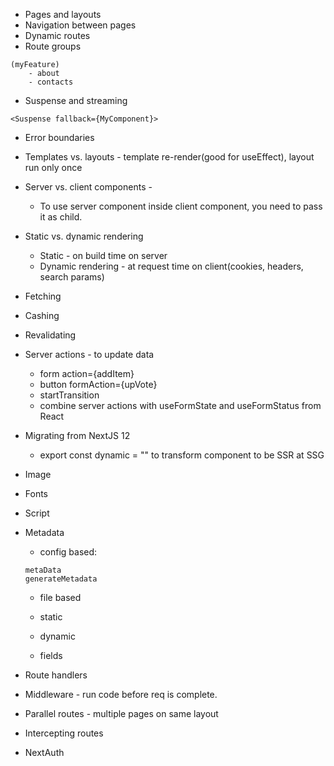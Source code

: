 - Pages and layouts
- Navigation between pages
- Dynamic routes
- Route groups

```
(myFeature)
    - about
    - contacts
```

- Suspense and streaming

```
<Suspense fallback={MyComponent}>
```

- Error boundaries
- Templates vs. layouts - template re-render(good for useEffect), layout run only once
- Server vs. client components -
  - To use server component inside client component, you need to pass it as child.
- Static vs. dynamic rendering
  - Static - on build time on server
  - Dynamic rendering - at request time on client(cookies, headers, search params)
- Fetching
- Cashing
- Revalidating
- Server actions - to update data
  - form action={addItem}
  - button formAction={upVote}
  - startTransition
  - combine server actions with useFormState and useFormStatus from React
- Migrating from NextJS 12
  - export const dynamic = "" to transform component to be SSR at SSG
- Image
- Fonts
- Script
- Metadata

  - config based:

  ```
  metaData
  generateMetadata
  ```

  - file based

  - static
  - dynamic
  - fields

- Route handlers
- Middleware - run code before req is complete.
- Parallel routes - multiple pages on same layout
- Intercepting routes
- NextAuth
